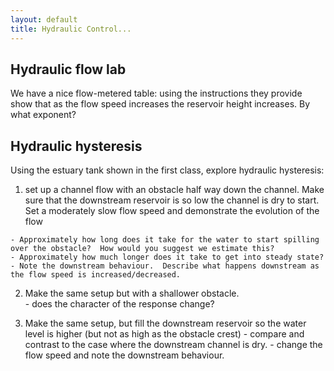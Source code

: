 ```yaml
---
layout: default
title: Hydraulic Control...
---
```


## Hydraulic flow lab

We have a nice flow-metered table: using the instructions they provide show that as the flow speed increases the reservoir height increases.  By what exponent?  

## Hydraulic hysteresis

Using the estuary tank shown in the first class, explore hydraulic hysteresis:

  1. set up a channel flow with an obstacle half way down the channel.  Make sure that the downstream reservoir is so low the channel is dry to start.  Set a moderately slow flow speed and demonstrate the evolution of the flow

    - Approximately how long does it take for the water to start spilling over the obstacle?  How would you suggest we estimate this?
    - Approximately how much longer does it take to get into steady state?  
    - Note the downstream behaviour.  Describe what happens downstream as the flow speed is increased/decreased.

  2. Make the same setup but with a shallower obstacle.  
    - does the character of the response change?

  3. Make the same setup, but fill the downstream reservoir so the water level is higher (but not as high as the obstacle crest)
    - compare and contrast to the case where the downstream channel is dry.
    - change the flow speed and note the downstream behaviour.  

